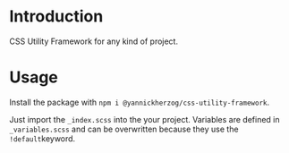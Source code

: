 # Introduction

CSS Utility Framework for any kind of project.

# Usage

Install the package with ```npm i @yannickherzog/css-utility-framework```.

Just import the ```_index.scss``` into the your project. 
Variables are defined in ```_variables.scss``` and can be overwritten because they use the ```!default```keyword.
